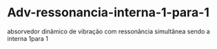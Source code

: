 # Adv-ressonancia-interna-1-para-1
absorvedor dinâmico de vibração com ressonância simultânea sendo a interna 1para 1
